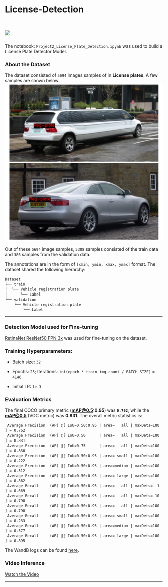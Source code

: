 # License-Detection
# <img src = "https://opencv.org/wp-content/uploads/2021/06/OpenCV_logo_black_.png">

The notebook: `Project2_License_Plate_Detection.ipynb` was used to build a License Plate Detector Model.

### About the Dataset

The dataset consisted of `5694` images samples of in **License plates**.  A few samples are shown below.
![Images](https://github.com/04092000f/License-Detection/blob/main/visuals/image.png)<br>

Out of these `5694` image samples,  `5308` samples consisted of the train data and `386` samples from the validation data.

The annotations are in the form of `[xmin, ymin, xmax, ymax]` format. The dataset shared the following hierarchy:

```
Dataset
├── train
│  └── Vehicle registration plate
│      └── Label
└── validation
    └── Vehicle registration plate
        └── Label
```



---

### Detection Model used for Fine-tuning

[RetinaNet ResNet50 FPN 3x](https://github.com/facebookresearch/detectron2/blob/main/MODEL_ZOO.md#retinanet) was used for fine-tuning on the dataset.



### Training Hyperparameters:

* Batch size: `32`

* Epochs: `25`; Iterations: `int(epoch * train_img_count / BATCH_SIZE)`  = `4146`

* Initial LR: `1e-3`

  

### Evaluation Metrics

The final COCO primary metric (**mAP@0.5:0.95**) was **`0.762`**, while the **mAP@0.5** (VOC metric) was **0.831**. The overall metric statistics is:

```
 Average Precision  (AP) @[ IoU=0.50:0.95 | area=   all | maxDets=100 ] = 0.762
 Average Precision  (AP) @[ IoU=0.50      | area=   all | maxDets=100 ] = 0.831
 Average Precision  (AP) @[ IoU=0.75      | area=   all | maxDets=100 ] = 0.830
 Average Precision  (AP) @[ IoU=0.50:0.95 | area= small | maxDets=100 ] = 0.222
 Average Precision  (AP) @[ IoU=0.50:0.95 | area=medium | maxDets=100 ] = 0.512
 Average Precision  (AP) @[ IoU=0.50:0.95 | area= large | maxDets=100 ] = 0.862
 Average Recall     (AR) @[ IoU=0.50:0.95 | area=   all | maxDets=  1 ] = 0.669
 Average Recall     (AR) @[ IoU=0.50:0.95 | area=   all | maxDets= 10 ] = 0.798
 Average Recall     (AR) @[ IoU=0.50:0.95 | area=   all | maxDets=100 ] = 0.798
 Average Recall     (AR) @[ IoU=0.50:0.95 | area= small | maxDets=100 ] = 0.233
 Average Recall     (AR) @[ IoU=0.50:0.95 | area=medium | maxDets=100 ] = 0.577
 Average Recall     (AR) @[ IoU=0.50:0.95 | area= large | maxDets=100 ] = 0.895
```



The WandB logs can be found [here](https://wandb.ai/furqansa344-na/opencv_od_project/reports/License-Plate-Detection--Vmlldzo5MjA5NDcx?accessToken=axc7exli81c4oe8ykmppbw6hpz3k95bzn7w9ir8g7tepvi1vvghhokhdoo9d53le).


### Video Inference

[Watch the Video](visuals/video.mp4)


---
